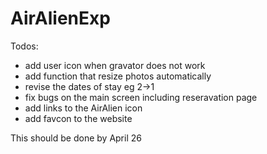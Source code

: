 # AirAlienExp
Todos:
- add user icon when gravator does not work
- add function that resize photos automatically
- revise the dates of stay eg 2->1
- fix bugs on the main screen including reseravation page
- add links to the AirAlien icon
- add favcon to the website

This should be done by April 26

